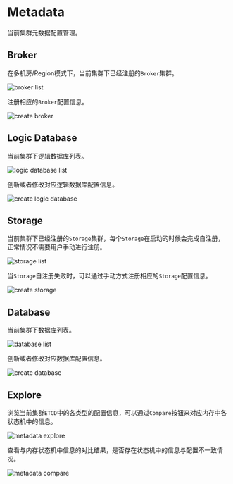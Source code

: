 # Metadata

当前集群元数据配置管理。

## Broker

在多机房/Region模式下，当前集群下已经注册的`Broker`集群。

<image-window>

![broker list](@images/guide/admin_ui/broker_list.png)
</image-window>

注册相应的`Broker`配置信息。

<image-window>

![create broker](@images/guide/admin_ui/create_broker.png)
</image-window>

## Logic Database

当前集群下逻辑数据库列表。

<image-window>

![logic database list](@images/guide/admin_ui/list_logic_database.png)
</image-window>

创新或者修改对应逻辑数据库配置信息。

<image-window>

![create logic database](@images/guide/admin_ui/create_logic_database.png)
</image-window>

## Storage

当前集群下已经注册的`Storage`集群，每个`Storage`在启动的时候会完成自注册，正常情况不需要用户手动进行注册。

<image-window>

![storage list](@images/guide/admin_ui/storage_list.png)
</image-window>

当`Storage`自注册失败时，可以通过手动方式注册相应的`Storage`配置信息。

<image-window>

![create storage](@images/guide/admin_ui/create_storage.png)
</image-window>

## Database

当前集群下数据库列表。

<image-window>

![database list](@images/guide/admin_ui/database_list.png)
</image-window>

创新或者修改对应数据库配置信息。

<image-window>

![create database](@images/guide/admin_ui/create_database.png)
</image-window>

## Explore

浏览当前集群`ETCD`中的各类型的配置信息，可以通过`Compare`按钮来对应内存中各状态机中的信息。

<image-window>

![metadata explore](@images/guide/admin_ui/metadata_explore.png)
</image-window>

查看与内存状态机中信息的对比结果，是否存在状态机中的信息与配置不一致情况。

<image-window>

![metadata compare](@images/guide/admin_ui/metadata_explore_compare.png)
</image-window>
